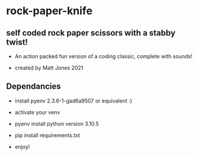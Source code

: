 # rock-paper-knife

## self coded rock paper scissors with a stabby twist!

- An action packed fun version of a coding classic, complete with sounds!

- created by Matt Jones 2021

## Dependancies

- install pyenv 2.3.6-1-gad6a9507 or equivalent :)
- activate your venv
- pyenv install python version 3.10.5

- pip install requirements.txt

- enjoy!

